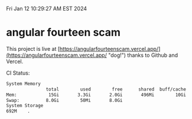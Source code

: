 Fri Jan 12 10:29:27 AM EST 2024

# angular fourteen scam


This project is live at [https://angularfourteenscam.vercel.app/](https://angularfourteenscam.vercel.app/ "dog!") thanks to Github and Vercel.

CI Status: 

```bash
System Memory
               total        used        free      shared  buff/cache   available
Mem:            15Gi       3.3Gi       2.0Gi       496Mi        10Gi        11Gi
Swap:          8.0Gi        50Mi       8.0Gi
System Storage
692M	.
```
